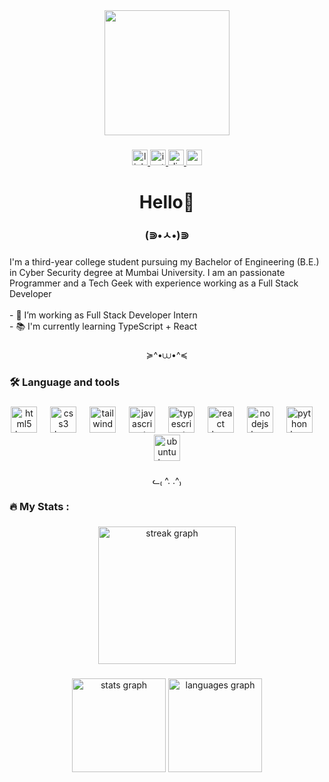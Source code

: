 <div align="center">
  <img height="200" src="https://i.kym-cdn.com/photos/images/original/002/738/959/060.gif"  />
</div>

###

<div align="center">
  <a href="https://www.linkedin.com/in/devs-den/" target="_blank">
    <img src="https://img.shields.io/static/v1?message=LinkedIn&logo=linkedin&label=&color=0077B5&logoColor=white&labelColor=&style=for-the-badge" height="25" alt="linkedin logo"  />
  </a>
  <a href="https://www.instagram.com/_.stillbones._/" target="_blank">
    <img src="https://img.shields.io/static/v1?message=Instagram&logo=instagram&label=&color=E4405F&logoColor=white&labelColor=&style=for-the-badge" height="25" alt="instagram logo"  />
  </a>
  <a href="discordapp.com/users/356445721630867478" target="_blank">
    <img src="https://img.shields.io/static/v1?message=Discord&logo=discord&label=&color=7289DA&logoColor=white&labelColor=&style=for-the-badge" height="25" alt="discord logo"  />
  </a>
  <a href="https://mail.google.com/mail/u/0/?fs=1&to=devendrapkmishra@gmail.com&tf=cm" target="_blank">
    <img src="https://img.shields.io/static/v1?message=Gmail&logo=gmail&label=&color=D14836&logoColor=white&labelColor=&style=for-the-badge" height="25" alt="gmail logo"  />
  </a>
</div>

###

<h1 align="center">Hello👋</h1>

###

<h3 align="center">(⋑•ㅅ•)⋑</h3>

###

<p align="left">I'm a third-year college student pursuing my Bachelor of Engineering (B.E.) in Cyber Security degree at Mumbai University. I am an passionate Programmer and a Tech Geek with experience working as a Full Stack Developer<br><br>- 🔭 I’m working as Full Stack Developer Intern<br>- 📚 I'm currently learning TypeScript + React</p>

###

<p align="center">≽^•⩊•^≼</p>

###

<h3 align="left">🛠 Language and tools</h3>

###

<div align="center">
  <img src="https://skillicons.dev/icons?i=html" height="42" alt="html5 logo"  />
  <img width="13" />
  <img src="https://skillicons.dev/icons?i=css" height="42" alt="css3 logo"  />
  <img width="13" />
  <img src="https://skillicons.dev/icons?i=tailwind" height="42" alt="tailwindcss logo"  />
  <img width="13" />
  <img src="https://cdn.jsdelivr.net/gh/devicons/devicon/icons/javascript/javascript-original.svg" height="42" alt="javascript logo"  />
  <img width="13" />
  <img src="https://cdn.jsdelivr.net/gh/devicons/devicon/icons/typescript/typescript-original.svg" height="42" alt="typescript logo"  />
  <img width="13" />
  <img src="https://cdn.jsdelivr.net/gh/devicons/devicon/icons/react/react-original.svg" height="42" alt="react logo"  />
  <img width="13" />
  <img src="https://cdn.simpleicons.org/nodedotjs/339933" height="42" alt="nodejs logo"  />
  <img width="13" />
  <img src="https://cdn.jsdelivr.net/gh/devicons/devicon/icons/python/python-original.svg" height="42" alt="python logo"  />
  <img width="13" />
  <img src="https://cdn.simpleicons.org/ubuntu/E95420" height="42" alt="ubuntu logo"  />
</div>

###

<p align="center">ᓚ₍ ^. .^₎</p>

###

<h3 align="left">🔥   My Stats :</h3>

###

<div align="center">
  <img src="https://streak-stats.demolab.com?user=TreX-Hub&locale=en&mode=daily&theme=dark&hide_border=false&border_radius=5&order=3" height="220" alt="streak graph"  />
</div>

###

<div align="center">
  <img src="https://github-readme-stats.vercel.app/api?username=TreX-Hub&hide_title=false&hide_rank=false&show_icons=true&include_all_commits=true&count_private=true&disable_animations=false&theme=dark&locale=en&hide_border=false&order=1" height="150" alt="stats graph"  />
  <img src="https://github-readme-stats.vercel.app/api/top-langs?username=TreX-Hub&locale=en&hide_title=false&layout=compact&card_width=320&langs_count=5&theme=dark&hide_border=false&order=2" height="150" alt="languages graph"  />
</div>

###
